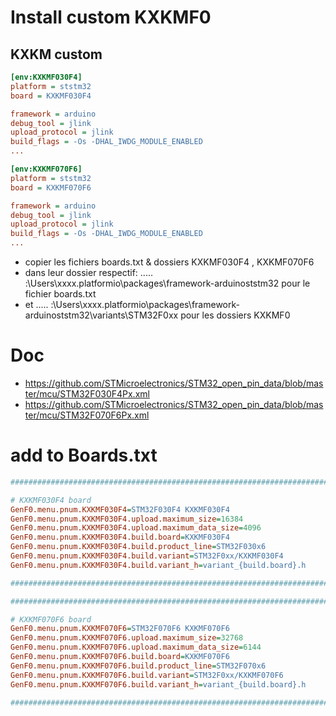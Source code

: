 # Install custom KXKMF0

## KXKM custom

```ini
[env:KXKMF030F4]
platform = ststm32
board = KXKMF030F4

framework = arduino
debug_tool = jlink
upload_protocol = jlink
build_flags = -Os -DHAL_IWDG_MODULE_ENABLED
...
```

```ini
[env:KXKMF070F6]
platform = ststm32
board = KXKMF070F6

framework = arduino
debug_tool = jlink
upload_protocol = jlink
build_flags = -Os -DHAL_IWDG_MODULE_ENABLED
...
```

* copier les fichiers boards.txt & dossiers KXKMF030F4 , KXKMF070F6
* dans leur dossier respectif: ....\. :\Users\xxxx\.platformio\packages\framework-arduinoststm32 pour le fichier boards.txt
* et ....\. :\Users\xxxx\.platformio\packages\framework-arduinoststm32\variants\STM32F0xx pour les dossiers KXKMF0
# Doc
* https://github.com/STMicroelectronics/STM32_open_pin_data/blob/master/mcu/STM32F030F4Px.xml
* https://github.com/STMicroelectronics/STM32_open_pin_data/blob/master/mcu/STM32F070F6Px.xml

# add to Boards.txt
```ini
################################################################################################################################################################################################################################################

# KXKMF030F4 board
GenF0.menu.pnum.KXKMF030F4=STM32F030F4 KXKMF030F4
GenF0.menu.pnum.KXKMF030F4.upload.maximum_size=16384
GenF0.menu.pnum.KXKMF030F4.upload.maximum_data_size=4096
GenF0.menu.pnum.KXKMF030F4.build.board=KXKMF030F4
GenF0.menu.pnum.KXKMF030F4.build.product_line=STM32F030x6
GenF0.menu.pnum.KXKMF030F4.build.variant=STM32F0xx/KXKMF030F4
GenF0.menu.pnum.KXKMF030F4.build.variant_h=variant_{build.board}.h

################################################################################################################################################################################################################################################

################################################################################################################################################################################################################################################

# KXKMF070F6 board
GenF0.menu.pnum.KXKMF070F6=STM32F070F6 KXKMF070F6
GenF0.menu.pnum.KXKMF070F6.upload.maximum_size=32768
GenF0.menu.pnum.KXKMF070F6.upload.maximum_data_size=6144
GenF0.menu.pnum.KXKMF070F6.build.board=KXKMF070F6
GenF0.menu.pnum.KXKMF070F6.build.product_line=STM32F070x6
GenF0.menu.pnum.KXKMF070F6.build.variant=STM32F0xx/KXKMF070F6
GenF0.menu.pnum.KXKMF070F6.build.variant_h=variant_{build.board}.h

################################################################################################################################################################################################################################################
```



